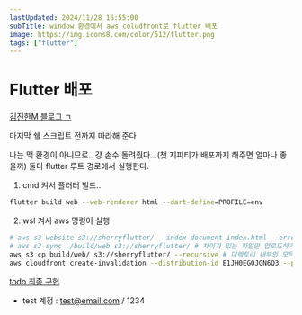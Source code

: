 ```yaml
---
lastUpdated: 2024/11/28 16:55:00
subTitle: window 환경에서 aws coludfront로 flutter 배포
image: https://img.icons8.com/color/512/flutter.png
tags: ["flutter"]
---
```


# Flutter 배포

[김진한M 블로그 ㄱ](https://meotlog.tistory.com/73)  

마지막 쉘 스크립트 전까지 따라해 준다

나는 맥 환경이 아니므로.. 걍 손수 돌려줬다...(챗 지피티가 배포까지 해주면 얼마나 좋을까)
둘다 flutter 루트 경로에서 실행한다.

1. cmd 켜서 플러터 빌드..
```cmd
flutter build web --web-renderer html --dart-define=PROFILE=env
```
2. wsl 켜서 aws 명령어 실행
```sh
# aws s3 website s3://sherryflutter/ --index-document index.html --error-document error.html
# aws s3 sync ./build/web s3://sherryflutter/ # 차이가 있는 파일만 업로드하거나 삭제
aws s3 cp build/web/ s3://sherryflutter/ --recursive # 디렉토리 내부의 모든 파일과 하위 디렉토리까지 복사
aws cloudfront create-invalidation --distribution-id E1JH0EGOJGN6Q3 --paths '/*' # 캐시를 무효화
```

[todo 최종 구현](https://d36q53cigyqtai.cloudfront.net/)
- test 계정 : test@email.com / 1234